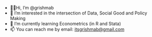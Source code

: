 - 👋🏼Hi, I’m @grishmab
- 👀 I’m interested in the intersection of Data, Social Good and Policy Making
- 🌱 I’m currently learning Econometrics (in R and Stata)
- 📫 You can reach me by email: itsgrishmab@gmail.com

<!---
grishmab/grishmab is a ✨ special ✨ repository because its `README.md` (this file) appears on your GitHub profile.
You can click the Preview link to take a look at your changes.
--->
